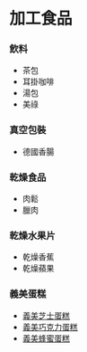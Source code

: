# 加工食品

### 飲料

+ 茶包
+ 耳掛咖啡
+ 湯包
+ 美祿

### 真空包裝

+ 德國香腸

### 乾燥食品

+ 肉鬆
+ 臘肉

### 乾燥水果片

+ 乾燥香蕉
+ 乾燥蘋果


### 義美蛋糕

+ [義美芝士蛋糕](https://imec.imeifoods.com.tw/Product.aspx?ProductGuid=6de138f5-5b97-482d-8909-f9d1f0b3fb01)
+ [義美巧克力蛋糕](https://imec.imeifoods.com.tw/Product.aspx?ProductGuid=31a7c4eb-3862-42e1-869f-f1debaab9707)
+ [義美蜂蜜蛋糕](https://imec.imeifoods.com.tw/Product.aspx?ProductGuid=dbc74ce3-d81e-4e89-9929-0e580cdae236)